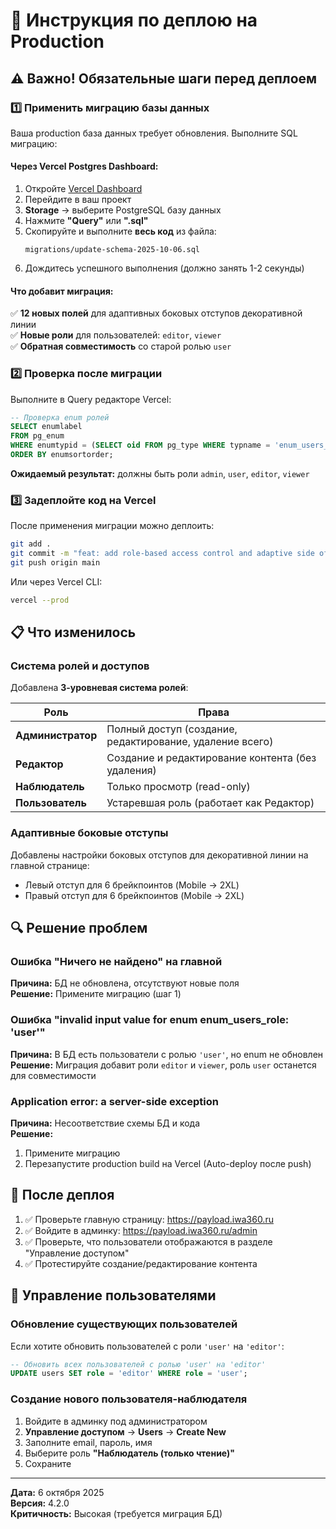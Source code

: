 # 🚀 Инструкция по деплою на Production

## ⚠️ Важно! Обязательные шаги перед деплоем

### 1️⃣ Применить миграцию базы данных

Ваша production база данных требует обновления. Выполните SQL миграцию:

#### Через Vercel Postgres Dashboard:

1. Откройте [Vercel Dashboard](https://vercel.com/dashboard)
2. Перейдите в ваш проект
3. **Storage** → выберите PostgreSQL базу данных
4. Нажмите **"Query"** или **".sql"** 
5. Скопируйте и выполните **весь код** из файла:
   ```
   migrations/update-schema-2025-10-06.sql
   ```
6. Дождитесь успешного выполнения (должно занять 1-2 секунды)

#### Что добавит миграция:

✅ **12 новых полей** для адаптивных боковых отступов декоративной линии  
✅ **Новые роли** для пользователей: `editor`, `viewer`  
✅ **Обратная совместимость** со старой ролью `user`

### 2️⃣ Проверка после миграции

Выполните в Query редакторе Vercel:

```sql
-- Проверка enum ролей
SELECT enumlabel 
FROM pg_enum 
WHERE enumtypid = (SELECT oid FROM pg_type WHERE typname = 'enum_users_role')
ORDER BY enumsortorder;
```

**Ожидаемый результат:** должны быть роли `admin`, `user`, `editor`, `viewer`

### 3️⃣ Задеплойте код на Vercel

После применения миграции можно деплоить:

```bash
git add .
git commit -m "feat: add role-based access control and adaptive side offsets"
git push origin main
```

Или через Vercel CLI:
```bash
vercel --prod
```

## 📋 Что изменилось

### Система ролей и доступов

Добавлена **3-уровневая система ролей**:

| Роль | Права |
|------|-------|
| **Администратор** | Полный доступ (создание, редактирование, удаление всего) |
| **Редактор** | Создание и редактирование контента (без удаления) |
| **Наблюдатель** | Только просмотр (read-only) |
| **Пользователь** | Устаревшая роль (работает как Редактор) |

### Адаптивные боковые отступы

Добавлены настройки боковых отступов для декоративной линии на главной странице:
- Левый отступ для 6 брейкпоинтов (Mobile → 2XL)
- Правый отступ для 6 брейкпоинтов (Mobile → 2XL)

## 🔍 Решение проблем

### Ошибка "Ничего не найдено" на главной

**Причина:** БД не обновлена, отсутствуют новые поля  
**Решение:** Примените миграцию (шаг 1)

### Ошибка "invalid input value for enum enum_users_role: 'user'"

**Причина:** В БД есть пользователи с ролью `'user'`, но enum не обновлен  
**Решение:** Миграция добавит роли `editor` и `viewer`, роль `user` останется для совместимости

### Application error: a server-side exception

**Причина:** Несоответствие схемы БД и кода  
**Решение:** 
1. Примените миграцию
2. Перезапустите production build на Vercel (Auto-deploy после push)

## 📝 После деплоя

1. ✅ Проверьте главную страницу: https://payload.iwa360.ru
2. ✅ Войдите в админку: https://payload.iwa360.ru/admin
3. ✅ Проверьте, что пользователи отображаются в разделе "Управление доступом"
4. ✅ Протестируйте создание/редактирование контента

## 🔐 Управление пользователями

### Обновление существующих пользователей

Если хотите обновить пользователей с роли `'user'` на `'editor'`:

```sql
-- Обновить всех пользователей с ролью 'user' на 'editor'
UPDATE users SET role = 'editor' WHERE role = 'user';
```

### Создание нового пользователя-наблюдателя

1. Войдите в админку под администратором
2. **Управление доступом** → **Users** → **Create New**
3. Заполните email, пароль, имя
4. Выберите роль **"Наблюдатель (только чтение)"**
5. Сохраните

---

**Дата:** 6 октября 2025  
**Версия:** 4.2.0  
**Критичность:** Высокая (требуется миграция БД)
